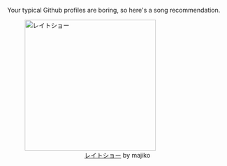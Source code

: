 Your typical Github profiles are boring, so here's a song recommendation.
<figure><img width="300" height="300" src="https://i.scdn.co/image/ab67616d0000b27300d55d3dd04a68b3d595200f" alt="レイトショー" /><figcaption align="center"><a href="https://open.spotify.com/track/4JJCiiA4i6vQI6hNL9YQNa" target="_blank">レイトショー</a> by majiko</figcaption></figure>
